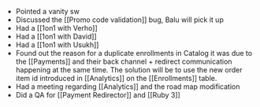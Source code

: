 * Pointed a vanity sw 
* Discussed the [[Promo code validation]] bug, Balu will pick it up
* Had a [[1on1 with Verho]]
* Had a [[1on1 with David]]
* Had a [[1on1 with Usukh]]
* Found out the reason for a duplicate enrollments in Catalog it was due to the [[Payments]] and their back channel + redirect communication happening at the same time. The solution will be to use the new order item id introduced in [[Analytics]] on the [[Enrollments]] table.
* Had a meeting regarding [[Analytics]] and the road map modification
* Did a QA for [[Payment Redirector]] and [[Ruby 3]]



